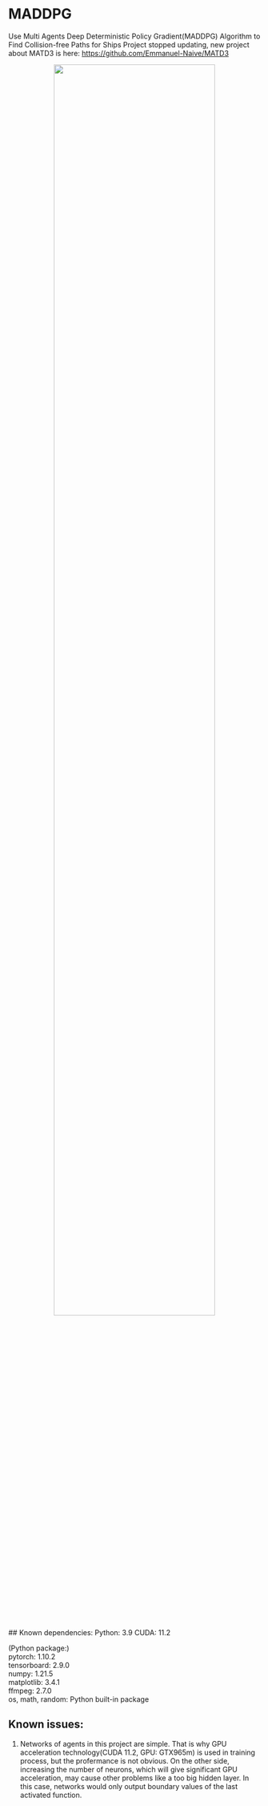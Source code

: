 # MADDPG
Use Multi Agents Deep Deterministic Policy Gradient(MADDPG) Algorithm to Find Collision-free Paths for Ships
Project stopped updating, new project about MATD3 is here: https://github.com/Emmanuel-Naive/MATD3  
<div align="center"> 
<img src="[https://github.com/Emmanuel-Naive/MADDPG/blob/main/SavedResult/TD3v.s.DDPG.png]" width="80%"> 
</div> 
## Known dependencies: 
  Python: 3.9  
  CUDA: 11.2  
  
  (Python package:)  
  pytorch: 1.10.2  
  tensorboard: 2.9.0  
  numpy: 1.21.5  
  matplotlib: 3.4.1  
  ffmpeg: 2.7.0  
  os, math, random: Python built-in package

## Known issues:
  1. Networks of agents in this project are simple. That is why GPU acceleration technology(CUDA 11.2, GPU: GTX965m) is used in training process, but the profermance is not obvious. On the other side, increasing the number of neurons, which will give significant GPU acceleration, may cause other problems like a too big hidden layer. In this case, networks would only output boundary values of the last activated function.
